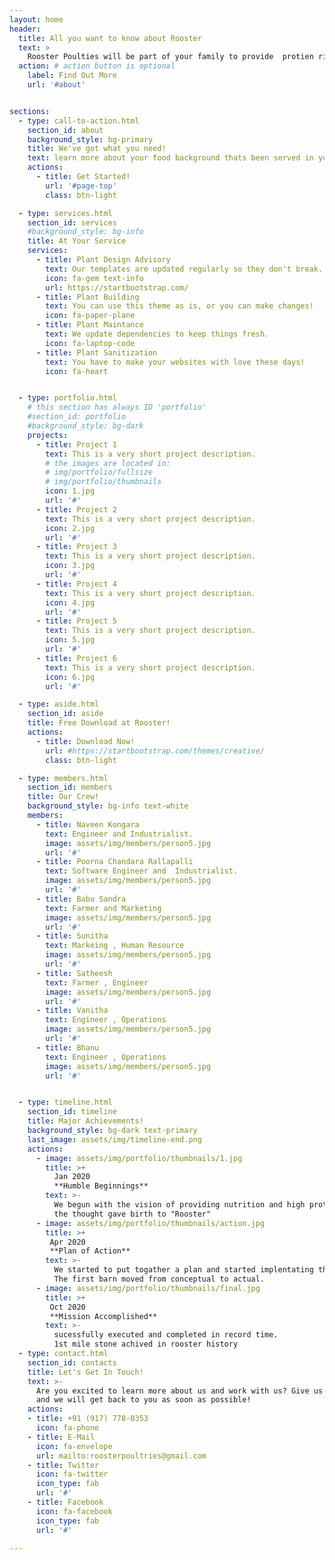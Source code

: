 ```yaml
---
layout: home
header:
  title: All you want to know about Rooster
  text: >
    Rooster Poulties will be part of your family to provide  protien rich nutrition food under hygenic quality and serve for your daily food menu!
  action: # action button is optional
    label: Find Out More
    url: '#about'   


sections:
  - type: call-to-action.html
    section_id: about
    background_style: bg-primary
    title: We've got what you need!
    text: learn more about your food background thats been served in your place, quality measures ,chick stats , nutrition information.
    actions:
      - title: Get Started!
        url: '#page-top'
        class: btn-light

  - type: services.html
    section_id: services
    #background_style: bg-info
    title: At Your Service
    services:
      - title: Plant Design Advisory
        text: Our templates are updated regularly so they don't break.
        icon: fa-gem text-info
        url: https://startbootstrap.com/
      - title: Plant Building
        text: You can use this theme as is, or you can make changes!
        icon: fa-paper-plane
      - title: Plant Maintance
        text: We update dependencies to keep things fresh.
        icon: fa-laptop-code
      - title: Plant Sanitization
        text: You have to make your websites with love these days!
        icon: fa-heart


  - type: portfolio.html
    # this section has always ID 'portfolio'
    #section_id: portfolio
    #background_style: bg-dark
    projects:
      - title: Project 1
        text: This is a very short project description.
        # the images are located in:
        # img/portfolio/fullsize
        # img/portfolio/thumbnails
        icon: 1.jpg
        url: '#'
      - title: Project 2
        text: This is a very short project description.
        icon: 2.jpg
        url: '#'
      - title: Project 3
        text: This is a very short project description.
        icon: 3.jpg
        url: '#'
      - title: Project 4
        text: This is a very short project description.
        icon: 4.jpg
        url: '#'
      - title: Project 5
        text: This is a very short project description.
        icon: 5.jpg
        url: '#'
      - title: Project 6
        text: This is a very short project description.
        icon: 6.jpg
        url: '#'

  - type: aside.html
    section_id: aside
    title: Free Download at Rooster!
    actions:
      - title: Download Now!
        url: #https://startbootstrap.com/themes/creative/
        class: btn-light

  - type: members.html
    section_id: members
    title: Our Crew!
    background_style: bg-info text-white
    members:
      - title: Naveen Kongara
        text: Engineer and Industrialist.
        image: assets/img/members/person5.jpg
        url: '#'
      - title: Poorna Chandara Rallapalli
        text: Software Engineer and  Industrialist.
        image: assets/img/members/person5.jpg
        url: '#'
      - title: Babu Sandra
        text: Farmer and Marketing
        image: assets/img/members/person5.jpg
        url: '#'
      - title: Sunitha
        text: Markeing , Human Resource
        image: assets/img/members/person5.jpg
        url: '#'
      - title: Satheesh
        text: Farmer , Engineer
        image: assets/img/members/person5.jpg
        url: '#'
      - title: Vanitha
        text: Engineer , Operations
        image: assets/img/members/person5.jpg
        url: '#'
      - title: Bhanu
        text: Engineer , Operations
        image: assets/img/members/person5.jpg
        url: '#'


  - type: timeline.html
    section_id: timeline
    title: Major Achievements!
    background_style: bg-dark text-primary
    last_image: assets/img/timeline-end.png
    actions:
      - image: assets/img/portfolio/thumbnails/1.jpg
        title: >+
          Jan 2020 
          **Humble Beginnings**
        text: >-
          We begun with the vision of providing nutrition and high protien food available all time to people,
          the thought gave birth to "Rooster"
      - image: assets/img/portfolio/thumbnails/action.jpg
        title: >+
         Apr 2020
         **Plan of Action**
        text: >-
          We started to put togather a plan and started implentating the stategies
          The first barn moved from conceptual to actual.
      - image: assets/img/portfolio/thumbnails/final.jpg
        title: >+
         Oct 2020
         **Mission Accomplished**
        text: >-
          sucessfully executed and completed in record time.
          1st mile stone achived in rooster history
  - type: contact.html
    section_id: contacts
    title: Let's Get In Touch!
    text: >-
      Are you excited to learn more about us and work with us? Give us a call or send us an email
      and we will get back to you as soon as possible!  
    actions:
    - title: +91 (917) 778-0353
      icon: fa-phone
    - title: E-Mail
      icon: fa-envelope
      url: mailto:roosterpoultries@gmail.com
    - title: Twitter
      icon: fa-twitter
      icon_type: fab
      url: '#'
    - title: Facebook
      icon: fa-facebook
      icon_type: fab
      url: '#'

---
```

